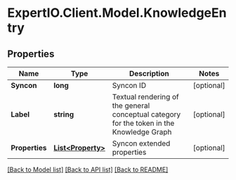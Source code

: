 
# ExpertIO.Client.Model.KnowledgeEntry

## Properties

Name | Type | Description | Notes
------------ | ------------- | ------------- | -------------
**Syncon** | **long** | Syncon ID | [optional] 
**Label** | **string** | Textual rendering of the general conceptual category for the token in the Knowledge Graph | [optional] 
**Properties** | [**List&lt;Property&gt;**](Property.md) | Syncon extended properties | [optional] 

[[Back to Model list]](../README.md#documentation-for-models)
[[Back to API list]](../README.md#documentation-for-api-endpoints)
[[Back to README]](../README.md)


